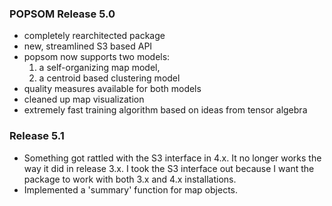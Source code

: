 ### POPSOM Release 5.0

- completely rearchitected package
- new, streamlined S3 based API
- popsom now supports two models:
  1. a self-organizing map model,
  2. a centroid based clustering model
- quality measures available for both models
- cleaned up map visualization
- extremely fast training algorithm based on ideas from tensor algebra

### Release 5.1

- Something got rattled with the S3 interface in 4.x.  It no longer works the way it did in release 3.x.  I took the S3 interface out because I want the package to work with both 3.x and 4.x installations.  
- Implemented a 'summary' function for map objects.
